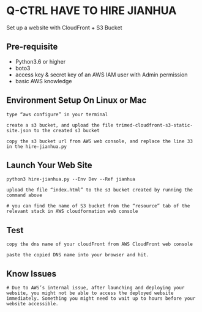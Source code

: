 # Q-CTRL HAVE TO HIRE JIANHUA

Set up a website with CloudFront + S3 Bucket

## Pre-requisite

- Python3.6 or higher
- boto3
- access key & secret key of an AWS IAM user with Admin permission
- basic AWS knowledge

## Environment Setup On Linux or Mac
`type “aws configure” in your terminal`

`create a s3 bucket, and upload the file trimed-cloudfront-s3-static-site.json to the created s3 bucket`

`copy the s3 bucket url from AWS web console, and replace the line 33 in the hire-jianhua.py`


## Launch Your Web Site
`python3 hire-jianhua.py --Env Dev --Ref jianhua`

`upload the file “index.html” to the s3 bucket created by running the command above`

`# you can find the name of S3 bucket from the “resource” tab of the relevant stack in AWS cloudformation web console`

## Test
`copy the dns name of your cloudFront from AWS CloudFront web console`

`paste the copied DNS name into your browser and hit.`

## Know Issues
`# Due to AWS’s internal issue, after launching and deploying your website, you might not be able to access the deployed website immediately. Something you might need to wait up to hours before your website accessible.`
